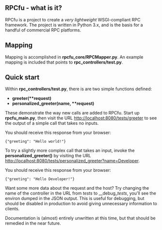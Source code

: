 RPCfu - what is it?
-------------------

RPCfu is a project to create a _very lightweight_ WSGI-compliant RPC framework. The project is written in Python 3.x, and is the basis for a handful of commercial RPC platforms.

Mapping
-------
Mapping is accomplished in __rpcfu_core/RPCMapper.py__. An example mapping is included that points to __rpc_controllers/test.py__.

Quick start
-----------
Within __rpc_controllers/test.py__, there is are two simple functions defined:

*  __greeter(**request)__ 
*  __personalized_greeter(name, **request)__ 

These demonstrate the way new calls are added to RPCfu. Start up __rpcfu_main.py__, then visit the URL [http://localhost:8080/tests/greeter](http://localhost:8080/tests/greeter) to see the output of a simple call that takes no inputs.

You should receive this response from your browser:

    {"greeting": "Hello world!"}

To try a slightly more complex call that takes an input, invoke the __personalized_greeter()__ by visiting the URL [http://localhost:8080/tests/personalized_greeter?name=Developer](http://localhost:8080/tests/personalized_greeter?name=Developer).

You should receive this response from your browser:

    {"greeting": "Hello Developer!"}

Want some more data about the request and the host? Try changing the name of the controller in the URL from _tests_ to _\_debug\__tests_, you'll see the environ dumped in the JSON output. This is useful for debugging, but should be disabled in production to avoid giving unnecessary information to clients.

Documentation is (almost) entirely unwritten at this time, but that should be remedied in the near future.
